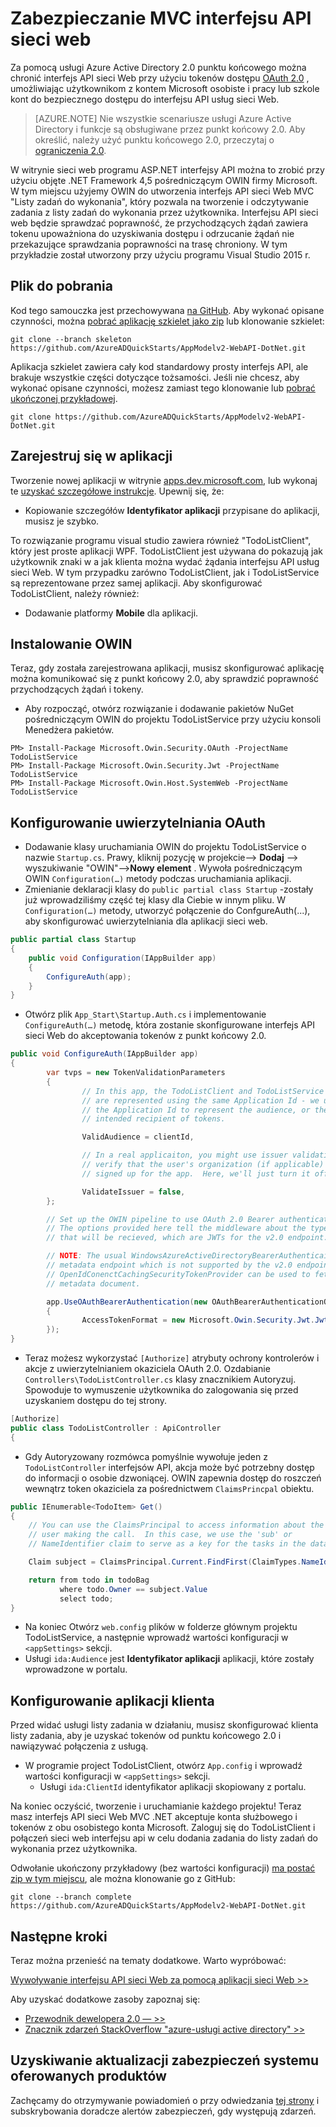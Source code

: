 <properties
    pageTitle="Azure AD 2.0 .NET interfejsu API sieci Web | Microsoft Azure"
    description="Sposoby tworzenia .NET MVC interfejs Api sieci Web akceptującym tokenów z obu osobistego Account Microsoft i konta służbowego."
    services="active-directory"
    documentationCenter=".net"
    authors="dstrockis"
    manager="mbaldwin"
    editor=""/>

<tags
    ms.service="active-directory"
    ms.workload="identity"
    ms.tgt_pltfrm="na"
    ms.devlang="dotnet"
    ms.topic="article"
    ms.date="10/10/2016"
    ms.author="dastrock"/>

# <a name="secure-an-mvc-web-api"></a>Zabezpieczanie MVC interfejsu API sieci web

Za pomocą usługi Azure Active Directory 2.0 punktu końcowego można chronić interfejs API sieci Web przy użyciu tokenów dostępu [OAuth 2.0](active-directory-v2-protocols.md#oauth2-authorization-code-flow) , umożliwiając użytkownikom z kontem Microsoft osobiste i pracy lub szkole kont do bezpiecznego dostępu do interfejsu API usług sieci Web.

> [AZURE.NOTE]
    Nie wszystkie scenariusze usługi Azure Active Directory i funkcje są obsługiwane przez punkt końcowy 2.0.  Aby określić, należy użyć punktu końcowego 2.0, przeczytaj o [ograniczenia 2.0](active-directory-v2-limitations.md).

W witrynie sieci web programu ASP.NET interfejsy API można to zrobić przy użyciu objęte .NET Framework 4,5 pośredniczącym OWIN firmy Microsoft.  W tym miejscu użyjemy OWIN do utworzenia interfejs API sieci Web MVC "Listy zadań do wykonania", który pozwala na tworzenie i odczytywanie zadania z listy zadań do wykonania przez użytkownika.  Interfejsu API sieci web będzie sprawdzać poprawność, że przychodzących żądań zawiera tokenu upoważniona do uzyskiwania dostępu i odrzucanie żądań nie przekazujące sprawdzania poprawności na trasę chroniony.  W tym przykładzie został utworzony przy użyciu programu Visual Studio 2015 r.

## <a name="download"></a>Plik do pobrania
Kod tego samouczka jest przechowywana [na GitHub](https://github.com/AzureADQuickStarts/AppModelv2-WebAPI-DotNet).  Aby wykonać opisane czynności, można [pobrać aplikację szkielet jako zip](https://github.com/AzureADQuickStarts/AppModelv2-WebAPI-DotNet/archive/skeleton.zip) lub klonowanie szkielet:

```
git clone --branch skeleton https://github.com/AzureADQuickStarts/AppModelv2-WebAPI-DotNet.git
```

Aplikacja szkielet zawiera cały kod standardowy prosty interfejs API, ale brakuje wszystkie części dotyczące tożsamości. Jeśli nie chcesz, aby wykonać opisane czynności, możesz zamiast tego klonowanie lub [pobrać ukończonej przykładowej](https://github.com/AzureADQuickStarts/AppModelv2-WebAPI-DotNet/archive/skeleton.zip).

```
git clone https://github.com/AzureADQuickStarts/AppModelv2-WebAPI-DotNet.git
```

## <a name="register-an-app"></a>Zarejestruj się w aplikacji
Tworzenie nowej aplikacji w witrynie [apps.dev.microsoft.com](https://apps.dev.microsoft.com/?referrer=https://azure.microsoft.com/documentation/articles&deeplink=/appList), lub wykonaj te [uzyskać szczegółowe instrukcje](active-directory-v2-app-registration.md).  Upewnij się, że:

- Kopiowanie szczegółów **Identyfikator aplikacji** przypisane do aplikacji, musisz je szybko.

To rozwiązanie programu visual studio zawiera również "TodoListClient", który jest proste aplikacji WPF.  TodoListClient jest używana do pokazują jak użytkownik znaki w a jak klienta można wydać żądania interfejsu API usług sieci Web.  W tym przypadku zarówno TodoListClient, jak i TodoListService są reprezentowane przez samej aplikacji.  Aby skonfigurować TodoListClient, należy również:

- Dodawanie platformy **Mobile** dla aplikacji.


## <a name="install-owin"></a>Instalowanie OWIN

Teraz, gdy została zarejestrowana aplikacji, musisz skonfigurować aplikację można komunikować się z punkt końcowy 2.0, aby sprawdzić poprawność przychodzących żądań i tokeny.

- Aby rozpocząć, otwórz rozwiązanie i dodawanie pakietów NuGet pośredniczącym OWIN do projektu TodoListService przy użyciu konsoli Menedżera pakietów.

```
PM> Install-Package Microsoft.Owin.Security.OAuth -ProjectName TodoListService
PM> Install-Package Microsoft.Owin.Security.Jwt -ProjectName TodoListService
PM> Install-Package Microsoft.Owin.Host.SystemWeb -ProjectName TodoListService
```

## <a name="configure-oauth-authentication"></a>Konfigurowanie uwierzytelniania OAuth

- Dodawanie klasy uruchamiania OWIN do projektu TodoListService o nazwie `Startup.cs`.  Prawy, kliknij pozycję w projekcie--> **Dodaj** --> wyszukiwanie "OWIN"-->**Nowy element** .  Wywoła pośredniczącym OWIN `Configuration(…)` metody podczas uruchamiania aplikacji.
- Zmienianie deklaracji klasy do `public partial class Startup` -zostały już wprowadziliśmy część tej klasy dla Ciebie w innym pliku.  W `Configuration(…)` metody, utworzyć połączenie do ConfgureAuth(...), aby skonfigurować uwierzytelniania dla aplikacji sieci web.

```C#
public partial class Startup
{
    public void Configuration(IAppBuilder app)
    {
        ConfigureAuth(app);
    }
}
```

- Otwórz plik `App_Start\Startup.Auth.cs` i implementowanie `ConfigureAuth(…)` metodę, która zostanie skonfigurowane interfejs API sieci Web do akceptowania tokenów z punkt końcowy 2.0.

```C#
public void ConfigureAuth(IAppBuilder app)
{
        var tvps = new TokenValidationParameters
        {
                // In this app, the TodoListClient and TodoListService
                // are represented using the same Application Id - we use
                // the Application Id to represent the audience, or the
                // intended recipient of tokens.

                ValidAudience = clientId,

                // In a real applicaiton, you might use issuer validation to
                // verify that the user's organization (if applicable) has
                // signed up for the app.  Here, we'll just turn it off.

                ValidateIssuer = false,
        };

        // Set up the OWIN pipeline to use OAuth 2.0 Bearer authentication.
        // The options provided here tell the middleware about the type of tokens
        // that will be recieved, which are JWTs for the v2.0 endpoint.

        // NOTE: The usual WindowsAzureActiveDirectoryBearerAuthenticaitonMiddleware uses a
        // metadata endpoint which is not supported by the v2.0 endpoint.  Instead, this
        // OpenIdConenctCachingSecurityTokenProvider can be used to fetch & use the OpenIdConnect
        // metadata document.

        app.UseOAuthBearerAuthentication(new OAuthBearerAuthenticationOptions
        {
                AccessTokenFormat = new Microsoft.Owin.Security.Jwt.JwtFormat(tvps, new OpenIdConnectCachingSecurityTokenProvider("https://login.microsoftonline.com/common/v2.0/.well-known/openid-configuration")),
        });
}
```

- Teraz możesz wykorzystać `[Authorize]` atrybuty ochrony kontrolerów i akcje z uwierzytelnianiem okaziciela OAuth 2.0.  Ozdabianie `Controllers\TodoListController.cs` klasy znacznikiem Autoryzuj.  Spowoduje to wymuszenie użytkownika do zalogowania się przed uzyskaniem dostępu do tej strony.

```C#
[Authorize]
public class TodoListController : ApiController
{
```

- Gdy Autoryzowany rozmówca pomyślnie wywołuje jeden z `TodoListController` interfejsów API, akcja może być potrzebny dostęp do informacji o osobie dzwoniącej.  OWIN zapewnia dostęp do roszczeń wewnątrz token okaziciela za pośrednictwem `ClaimsPrincpal` obiektu.  

```C#
public IEnumerable<TodoItem> Get()
{
    // You can use the ClaimsPrincipal to access information about the
    // user making the call.  In this case, we use the 'sub' or
    // NameIdentifier claim to serve as a key for the tasks in the data store.

    Claim subject = ClaimsPrincipal.Current.FindFirst(ClaimTypes.NameIdentifier);

    return from todo in todoBag
           where todo.Owner == subject.Value
           select todo;
}
```

-   Na koniec Otwórz `web.config` plików w folderze głównym projektu TodoListService, a następnie wprowadź wartości konfiguracji w `<appSettings>` sekcji.
  - Usługi `ida:Audience` jest **Identyfikator aplikacji** aplikacji, które zostały wprowadzone w portalu.

## <a name="configure-the-client-app"></a>Konfigurowanie aplikacji klienta
Przed widać usługi listy zadania w działaniu, musisz skonfigurować klienta listy zadania, aby je uzyskać tokenów od punktu końcowego 2.0 i nawiązywać połączenia z usługą.

- W programie project TodoListClient, otwórz `App.config` i wprowadź wartości konfiguracji w `<appSettings>` sekcji.
  - Usługi `ida:ClientId` identyfikator aplikacji skopiowany z portalu.

Na koniec oczyścić, tworzenie i uruchamianie każdego projektu!  Teraz masz interfejs API sieci Web MVC .NET akceptuje konta służbowego i tokenów z obu osobistego konta Microsoft.  Zaloguj się do TodoListClient i połączeń sieci web interfejsu api w celu dodania zadania do listy zadań do wykonania przez użytkownika.

Odwołanie ukończony przykładowy (bez wartości konfiguracji) [ma postać zip w tym miejscu](https://github.com/AzureADQuickStarts/AppModelv2-WebAPI-DotNet/archive/complete.zip), ale można klonowanie go z GitHub:

```git clone --branch complete https://github.com/AzureADQuickStarts/AppModelv2-WebAPI-DotNet.git```

## <a name="next-steps"></a>Następne kroki
Teraz można przenieść na tematy dodatkowe.  Warto wypróbować:

[Wywoływanie interfejsu API sieci Web za pomocą aplikacji sieci Web >>](active-directory-v2-devquickstarts-webapp-webapi-dotnet.md)

Aby uzyskać dodatkowe zasoby zapoznaj się:
- [Przewodnik dewelopera 2.0 — >>](active-directory-appmodel-v2-overview.md)
- [Znacznik zdarzeń StackOverflow "azure-usługi active directory" >>](http://stackoverflow.com/questions/tagged/azure-active-directory)

## <a name="get-security-updates-for-our-products"></a>Uzyskiwanie aktualizacji zabezpieczeń systemu oferowanych produktów

Zachęcamy do otrzymywanie powiadomień o przy odwiedzania [tej strony](https://technet.microsoft.com/security/dd252948) i subskrybowania doradcze alertów zabezpieczeń, gdy występują zdarzeń.
